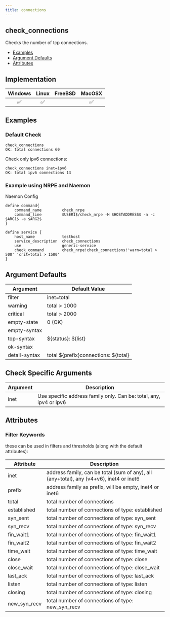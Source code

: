 ```yaml
---
title: connections
---
```


## check_connections

Checks the number of tcp connections.

- [Examples](#examples)
- [Argument Defaults](#argument-defaults)
- [Attributes](#attributes)

## Implementation

| Windows            | Linux              | FreeBSD | MacOSX             |
|:------------------:|:------------------:|:-------:|:------------------:|
| :white_check_mark: | :white_check_mark: |         | :white_check_mark: |

## Examples

### Default Check

    check_connections
    OK: total connections 60

Check only ipv6 connections:

    check_connections inet=ipv6
    OK: total ipv6 connections 13

### Example using NRPE and Naemon

Naemon Config

    define command{
        command_name         check_nrpe
        command_line         $USER1$/check_nrpe -H $HOSTADDRESS$ -n -c $ARG1$ -a $ARG2$
    }

    define service {
        host_name            testhost
        service_description  check_connections
        use                  generic-service
        check_command        check_nrpe!check_connections!'warn=total > 500' 'crit=total > 1500'
    }

## Argument Defaults

| Argument      | Default Value                          |
| ------------- | -------------------------------------- |
| filter        | inet=total                             |
| warning       | total > 1000                           |
| critical      | total > 2000                           |
| empty-state   | 0 (OK)                                 |
| empty-syntax  |                                        |
| top-syntax    | \${status}: \${list}                   |
| ok-syntax     |                                        |
| detail-syntax | total \${prefix}connections: \${total} |

## Check Specific Arguments

| Argument | Description                                                        |
| -------- | ------------------------------------------------------------------ |
| inet     | Use specific address family only. Can be: total, any, ipv4 or ipv6 |

## Attributes

### Filter Keywords

these can be used in filters and thresholds (along with the default attributes):

| Attribute    | Description                                                                             |
| ------------ | --------------------------------------------------------------------------------------- |
| inet         | address family, can be total (sum of any), all (any+total), any (v4+v6), inet4 or inet6 |
| prefix       | address family as prefix, will be empty, inet4 or inet6                                 |
| total        | total number of connections                                                             |
| established  | total number of connections of type: established                                        |
| syn_sent     | total number of connections of type: syn_sent                                           |
| syn_recv     | total number of connections of type: syn_recv                                           |
| fin_wait1    | total number of connections of type: fin_wait1                                          |
| fin_wait2    | total number of connections of type: fin_wait2                                          |
| time_wait    | total number of connections of type: time_wait                                          |
| close        | total number of connections of type: close                                              |
| close_wait   | total number of connections of type: close_wait                                         |
| last_ack     | total number of connections of type: last_ack                                           |
| listen       | total number of connections of type: listen                                             |
| closing      | total number of connections of type: closing                                            |
| new_syn_recv | total number of connections of type: new_syn_recv                                       |
